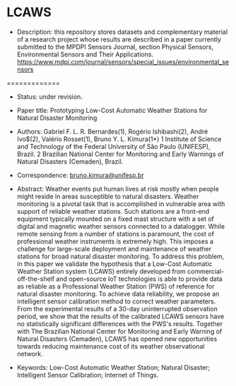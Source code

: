 # LCAWS

- Description: this repository stores datasets and complementary material of a research project whose results are described in a paper currently submitted to the MPDPI Sensors Journal, section Physical Sensors, Environmental Sensors and Their Applications.
https://www.mdpi.com/journal/sensors/special_issues/environmental_sensors

=============
- Status: under revision.
- Paper title: Prototyping Low-Cost Automatic Weather Stations for Natural Disaster Monitoring 

- Authors: Gabriel F. L. R. Bernardes(1), Rogério Ishibashi(2), André  Ivo$(2), Valério Rosset(1), Bruno Y. L. Kimura(1*)
1 Institute of Science and Technology of the Federal University of São Paulo (UNIFESP), Brazil.
2 Brazilian National Center for Monitoring and Early Warnings of Natural Disasters (Cemaden), Brazil.
* Correspondence: bruno.kimura@unifesp.br

- Abstract: Weather events put human lives at risk mostly when people might reside in areas susceptible to natural disasters. Weather monitoring is a pivotal task that is accomplished in vulnerable area with support of reliable weather stations. Such stations are a front-end equipment typically mounted on a fixed mast structure with a set of digital and magnetic weather sensors connected to a datalogger. While remote sensing from a number of stations is paramount, the cost of professional weather instruments is extremely high. This imposes a challenge for large-scale deployment and maintenance of weather stations for broad natural disaster monitoring. To address this problem, in this paper we validate the hypothesis that a Low-Cost Automatic Weather Station system (LCAWS) entirely developed from commercial-off-the-shelf and open-source IoT technologies is able to provide data as reliable as a Professional Weather Station (PWS) of reference for natural disaster monitoring. To achieve data reliability, we propose an intelligent sensor calibration method to correct weather parameters.  From the experimental results of a 30-day uninterrupted observation period, we show that the results of the calibrated LCAWS sensors have no statistically significant differences with the PWS's results. Together with The Brazilian National Center for Monitoring and Early Warning of Natural Disasters (Cemaden), LCAWS has opened new opportunities towards reducing maintenance cost of its weather observational network.

- Keywords: Low-Cost Automatic Weather Station; Natural Disaster; Intelligent Sensor Calibration; Internet of Things.

